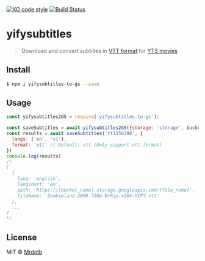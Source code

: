 [![XO code style](https://img.shields.io/badge/code_style-XO-5ed9c7.svg)](https://github.com/sindresorhus/xo)
[![Build Status](https://travis-ci.org/mrdotb/yifysubtitles.svg?branch=master)](https://travis-ci.org/mrdotb/yifysubtitles)

# yifysubtitles
> Download and convert subtitles in [VTT format](https://developer.mozilla.org/en/docs/Web/API/Web_Video_Text_Tracks_Format) for [YTS movies](https://yts.ag/)


## Install

```bash
$ npm i yifysubtitles-to-gs --save
```

## Usage

```js
const yifysubtitles2GS = require('yifysubtitles-to-gs');

const saveSubtitles = await yifysubtitles2GS({storage: 'storage', bucketName: 'bucketName'});
const results = await saveSubtitles('tt1156398', {
  langs: ['en', 'vi'],
  format: 'vtt' // Default: vtt (Only support vtt format)
})
console.log(results)
/*
[
  {
    lang: 'english',
    langShort: 'en',
    path: 'https://[bucket_name].storage.googleapis.com/[file_name]',
    fileName: 'Zombieland.2009.720p.BrRip.x264-YIFY.vtt'
  },
  ...
]
*/
```

## License

MIT © [Mrdotb](https://github.com/MRdotB)

